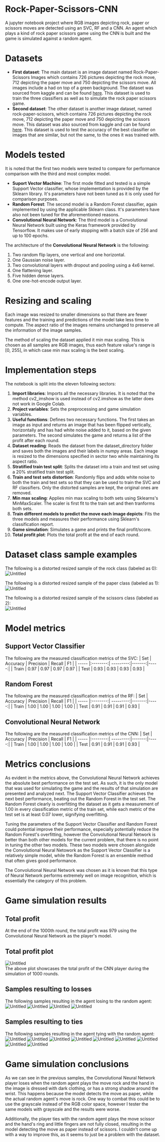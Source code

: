 # Rock-Paper-Scissors-CNN
A jupyter notebook project where RGB images depicting rock, paper or scissors moves are detected using an SVC, RF and a CNN. An agent which plays a kind of rock paper scissors game using the CNN is built and the game is simulated against a random agent.

# Datasets
- **First dataset**: The main dataset is an image dataset named Rock-Paper-Scissors Images which contains 726 pictures depicting the rock move, 712 depicting the paper move and 750 depicting the scissors move. All images include a had on top of a green background. The dataset was sourced from kaggle and can be found [here](https://www.kaggle.com/datasets/drgfreeman/rockpaperscissors). This dataset is used to train the three classifiers as well as to simulate the rock paper scissors game.
- **Second dataset**: The other dataset is another image dataset, named rock-paper-scissors, which contains 726 pictures depicting the rock move, 712 depicting the paper move and 750 depicting the scissors move. This dataset was also sourced from kaggle and can be found [here](https://www.kaggle.com/datasets/drgfreeman/rockpaperscissors). This dataset is used to test the accuracy of the best classifier on images that are similar, but not the same, to the ones it was trained with.

# Models tested
It is noted that the first two models were tested to compare for performance comparison with the third and most complex model.
- **Suport Vector Machine**: The first mode fitted and tested is a simple Support Vector classifier, whose implementation is provided by the Sklearn library. It's parameters have not been tuned as it is only used for comparison purposes.
- **Random Forest**: The second model is a Random Forest classifier, again implemented by using the applicable Sklearn class. It's parameters have also not been tuned for the aforementioned reasons.
- **Convolutional Neural Network**: The third model is a Convolutional Neural Network built using the Keras framework provided by Tensorflow. It makes use of early stopping with a batch size of 256 and up to 100 epochs.

The architecture of the **Convolutional Neural Network** is the following:
1. Two random flip layers, one vertical and one horizontal.
2. One Gaussian noise layer.
3. Two convolutional layers with dropout and pooling using a 4x6 kernel.
4. One flattening layer.
5. Five hidden dense layers.
6. One one-hot-encode output layer.

# Resizing and scaling
Each image was resized to smaller dimensions so that there are fewer features and the training and predictions of the model take less time to compute. The aspect ratio of the images remains unchanged to preserve all the information of the image samples.

The method of scaling the dataset applied it min max scaling. This is chosen as all samples are RGB images, thus each feature value's range is [0, 255], in which case min max scaling is the best scaling.

# Implementation steps
The notebook is split into the eleven following sectors:
1. **Import libraries**: Imports all the necessary libraries. It is noted that the method cv2_imshow is used instead of cv2.imshow as the latter does not work in Google Colab.
2. **Project variables**: Sets the preprocessing and game simulation variables.
3. **Useful functions**: Defines two necessary functions. The first takes an image as input and returns an image that has been flipped vertically, horizontally and has had white noise added to it, based on the given parameters. The second simulates the game and returns a list of the profit after each round.
4. **Dataset reading**: Reads the dataset from the dataset_directory folder and saves both the images and their labels in numpy areas. Each image is resized to the dimensions specified in sector two while maintaining its aspect ratio.
5. **Stratified train test split**: Splits the dataset into a train and test set using a 20% stratified train test split.
6. **Train and test sets distortion**: Randomly flips and adds white noise to both the train and test sets so that they can be used to train the SVC and RF classifiers. Only the distorted samples are kept, the original ones are removed.
7. **Min max scaling**: Applies min max scaling to both sets using Sklearns's MinMaxScaler. The scaler is first fit to the train set and then tranforms both sets.
8. **Train different models to predict the move each image depicts**: Fits the three models and measures their performance using Sklearn's classification report.
9. **Game simulation**: Simulates a game and prints the final profit/score.
10. **Total profit plot**: Plots the total profit at the end of each round.

# Dataset class sample examples
The following is a distorted resized sample of the rock class (labeled as 0):  
![Untitled](https://github.com/JohnOiko/Rock-Paper-Scissors-CNN/assets/72659858/756d4b9c-fd6e-4005-bc93-27a2e7601624)

The following is a distorted resized sample of the paper class (labeled as 1):  
![Untitled](https://github.com/JohnOiko/Rock-Paper-Scissors-CNN/assets/72659858/095a2280-cc03-49bf-a713-b0054465dba8)

The following is a distorted resized sample of the scissors class (labeled as 2):  
![Untitled](https://github.com/JohnOiko/Rock-Paper-Scissors-CNN/assets/72659858/6a97fd77-c62b-4e34-88e8-d4a63b324774)

# Model metrics
## Support Vector Classifier
The following are the measured classification metrics of the SVC:
| Set   | Accuracy | Precision | Recall | F1   |
| ----- |:--------:| ---------:|-------:|-----:|
| Train | 0.97     | 0.97      | 0.97   | 0.97 |
| Test  | 0.93     | 0.93      | 0.93   | 0.93 |

## Random Forest
The following are the measured classification metrics of the RF:
| Set   | Accuracy | Precision | Recall | F1   |
| ----- |:--------:| ---------:|-------:|-----:|
| Train | 1.00     | 1.00      | 1.00   | 1.00 |
| Test  | 0.91     | 0.91      | 0.91   | 0.93 |

## Convolutional Neural Network
The following are the measured classification metrics of the CNN:
| Set   | Accuracy | Precision | Recall | F1   |
| ----- |:--------:| ---------:|-------:|-----:|
| Train | 1.00     | 1.00      | 1.00   | 1.00 |
| Test  | 0.91     | 0.91      | 0.91   | 0.93 |

# Metrics conclusions
As evident in the metrics above, the Convolutional Neural Network achieves the absolute best performance on the test set. As such, it is the only model that was used for simulating the game and the results of that simulation are presented and analyzed next. The Support Vector Classifier achieves the next best performance, beating out the Random Forest in the test set. The Random Forest clearly is overfitting the dataset as it gets a measurement of 1.00 in every classification metric of the train set, while each metric of the test set is at least 0.07 lower, signifying overfitting.

Tuning the parameters of the Support Vector Classifier and Random Forest could potential improve their performance, especially potentially reduce the Random Forest's overfitting, however the Convolutional Neural Network is better than both other models for the current problem, that there is no point in tuning the other two models. These two models were chosen alongside the Convolutional Neural Netowork as the Support Vector Classifier is a relatively simple model, while the Random Forest is an ensemble method that often gives good performance.

The Convolutional Neural Network was chosen as it is known that this type of Neural Network performs extremely well on image recognition, which is essentially the category of this problem.

# Game simulation results
## Total profit
At the end of the 1000th round, the total profit was 979 using the Convolutional Neural Network as the player's model.

## Total profit plot
![Untitled](https://github.com/JohnOiko/Rock-Paper-Scissors-CNN/assets/72659858/19b982bb-bf38-4752-9ca3-c64dbfd54392)  
The above plot showcases the total profit of the CNN player during the simulation of 1000 rounds.

## Samples resulting to losses
The following samples resulting in the agent losing to the random agent:  
![Untitled](https://github.com/JohnOiko/Rock-Paper-Scissors-CNN/assets/72659858/b35f1ded-106a-4fd9-8007-25d3d8a7a07d)
![Untitled](https://github.com/JohnOiko/Rock-Paper-Scissors-CNN/assets/72659858/3cc5d522-0699-4cba-9e9c-21f356e46c21)
![Untitled](https://github.com/JohnOiko/Rock-Paper-Scissors-CNN/assets/72659858/0647fe7d-38c7-4516-8053-c4ab3a869c95)
![Untitled](https://github.com/JohnOiko/Rock-Paper-Scissors-CNN/assets/72659858/aa3ad871-be55-499c-8983-a03155d94a2c)

## Samples resulting to ties
The following samples resulting in the agent tying with the random agent:  
![Untitled](https://github.com/JohnOiko/Rock-Paper-Scissors-CNN/assets/72659858/d0a7104f-2dca-47ea-baab-cbf9b16ff382)
![Untitled](https://github.com/JohnOiko/Rock-Paper-Scissors-CNN/assets/72659858/1b00572b-618a-400e-a729-7f655d60793b)
![Untitled](https://github.com/JohnOiko/Rock-Paper-Scissors-CNN/assets/72659858/ec34bc28-c307-41a0-b5fa-7e72dea29284)
![Untitled](https://github.com/JohnOiko/Rock-Paper-Scissors-CNN/assets/72659858/0b438f98-0961-4c46-911f-0f2bc5fca58e)
![Untitled](https://github.com/JohnOiko/Rock-Paper-Scissors-CNN/assets/72659858/18cd60af-8b62-45b7-958e-2c41a333c5a4)
![Untitled](https://github.com/JohnOiko/Rock-Paper-Scissors-CNN/assets/72659858/230ffcc9-ed71-4404-b632-0db25a9cee97)
![Untitled](https://github.com/JohnOiko/Rock-Paper-Scissors-CNN/assets/72659858/b8868d3e-a85e-4b90-a803-5ee990712942)
![Untitled](https://github.com/JohnOiko/Rock-Paper-Scissors-CNN/assets/72659858/408fea7c-a479-4135-95c2-a3a892d732bf)
![Untitled](https://github.com/JohnOiko/Rock-Paper-Scissors-CNN/assets/72659858/6c63f460-9926-45eb-baed-008a02add605)

# Game simulation conclusions
As we can see in the previous samples, the Convolutional Neural Network player loses when the random agent plays the move rock and the hand in the image is dressed with dark clothing, or has a strong shadow around the wrist. This happens because the model detects the move as paper, while the actual random agent's move is rock. One way to combat this could be to use the grayscale instead of the RGB color space, however I tester the same models with grayscale and the results were worse.

Additionally, the player ties with the random agent plays the move scissor and the hand's ring and little fingers are not fully closed, resulting in the model detecting the move as paper instead of scissors. I couldn't come up with a way to improve this, as it seems to just be a problem with the dataset.













